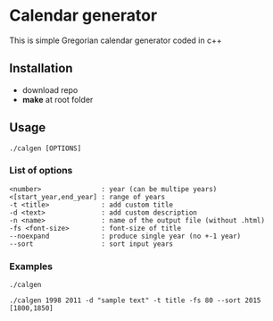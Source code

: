 # Calendar generator
This is simple Gregorian calendar generator coded in c++

## Installation
- download repo
- **make** at root folder

## Usage
```
./calgen [OPTIONS]
```

### List of options
```
<number>               : year (can be multipe years)
<[start_year,end_year] : range of years
-t <title>             : add custom title
-d <text>              : add custom description
-n <name>              : name of the output file (without .html)
-fs <font-size>        : font-size of title
--noexpand             : produce single year (no +-1 year)
--sort                 : sort input years
```
### Examples
```
./calgen
```
```
./calgen 1998 2011 -d "sample text" -t title -fs 80 --sort 2015 [1800,1850]
```
